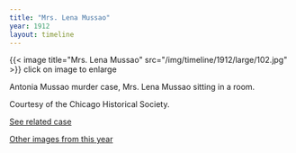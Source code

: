 ```yaml
---
title: "Mrs. Lena Mussao"
year: 1912
layout: timeline
---
```


{{< image title="Mrs. Lena Mussao" src="/img/timeline/1912/large/102.jpg" >}}
click on image to enlarge

Antonia Mussao murder case, Mrs. Lena Mussao sitting in a room. 

Courtesy of the Chicago Historical Society. 

[See related case](/database/4273/)  

[Other images from this year](/historical/timeline/1912)